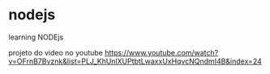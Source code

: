 # nodejs
learning NODEjs

projeto do video no youtube 
https://www.youtube.com/watch?v=OFrnB7Bvznk&list=PLJ_KhUnlXUPtbtLwaxxUxHqvcNQndmI4B&index=24